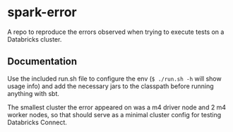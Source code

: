 # spark-error

A repo to reproduce the errors observed when trying to execute tests on a Databricks cluster.

## Documentation

Use the included run.sh file to configure the env (`$ ./run.sh -h` will show usage info) and add the necessary jars to the classpath before running anything with sbt.

The smallest cluster the error appeared on was a m4 driver node and 2 m4 worker nodes, so that should serve as a minimal cluster config for testing Databricks Connect.
